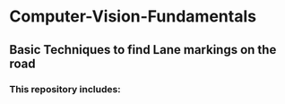 # Computer-Vision-Fundamentals
<h2>Basic Techniques to find Lane markings on the road</h2>
<h3>
  This repository includes:
  </h3>
